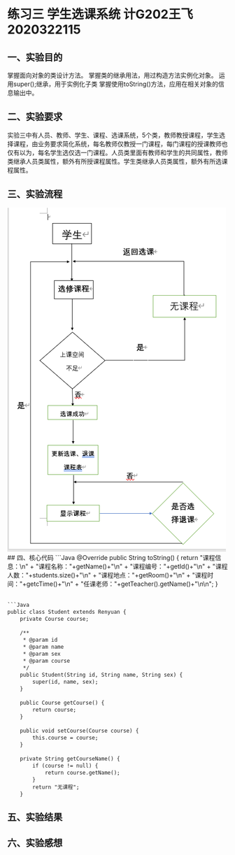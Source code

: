 # 练习三 学生选课系统 计G202王飞2020322115
## 一、实验目的
掌握面向对象的类设计方法。
掌握类的继承用法，用过构造方法实例化对象。
运用super();继承，用于实例化子类
掌握使用toString()方法，应用在相关对象的信息输出中。
## 二、实验要求
实验三中有人员、教师、学生、课程、选课系统，5个类，教师教授课程，学生选择课程，由业务要求简化系统，每名教师仅教授一门课程，每门课程的授课教师也仅有以为，每名学生选仅选一门课程。人员类里面有教师和学生的共同属性，教师类继承人员类属性，额外有所授课程属性。学生类继承人员类属性，额外有所选课程属性。
## 三、实验流程
<img src="学生选课系统流程图.png">
## 四、核心代码
```Java
	@Override
	public String toString() {
		return "课程信息：\n"
				+ "课程名称："+getName()+"\n"
				+ "课程编号："+getId()+"\n"
				+ "课程人数："+students.size()+"\n"
				+ "课程地点："+getRoom()+"\n"
				+ "课程时间："+getcTime()+"\n"
				+ "任课老师："+getTeacher().getName()+"\n\n";
	}

```

```Java
public class Student extends Renyuan {
	private Course course;

	/**
	 * @param id
	 * @param name
	 * @param sex
	 * @param course
	 */
	public Student(String id, String name, String sex) {
		super(id, name, sex);
	}

	public Course getCourse() {
		return course;
	}

	public void setCourse(Course course) {
		this.course = course;
	}

	private String getCourseName() {
		if (course != null) {
			return course.getName();
		}
		return "无课程";
	}

```

## 五、实验结果


## 六、实验感想
